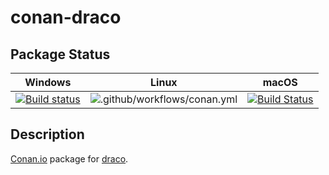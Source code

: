 # conan-draco

## Package Status

| Windows | Linux | macOS |
|:-------:|:-----:|:-----:|
|[![Build status](https://ci.appveyor.com/api/projects/status/1yt24mlwe9f4dq3e/branch/testing%2F1.3.5?svg=true)](https://ci.appveyor.com/project/SpaceIm/conan-draco)|![.github/workflows/conan.yml](https://github.com/SpaceIm/conan-draco/workflows/.github/workflows/conan.yml/badge.svg?branch=testing%2F1.3.5)|[![Build Status](https://travis-ci.com/SpaceIm/conan-draco.svg?branch=testing%2F1.3.5)](https://travis-ci.com/SpaceIm/conan-draco)|

## Description

[Conan.io](https://conan.io) package for [draco](https://github.com/google/draco).
